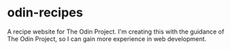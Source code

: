 # odin-recipes
A recipe website for The Odin Project.
I'm creating this with the guidance of The Odin Project, so I can gain more experience in web development.